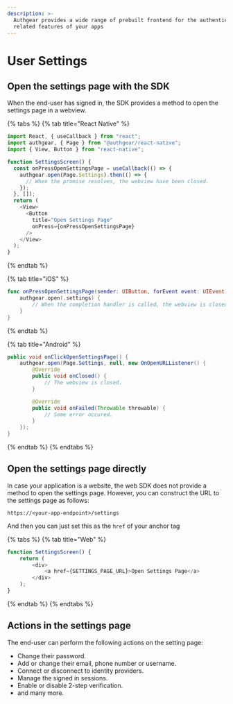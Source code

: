 ```yaml
---
description: >-
  Authgear provides a wide range of prebuilt frontend for the authentication
  related features of your apps
---
```


# User Settings

## Open the settings page with the SDK

When the end-user has signed in, the SDK provides a method to open the settings page in a webview.

{% tabs %}
{% tab title="React Native" %}
```typescript
import React, { useCallback } from "react";
import authgear, { Page } from "@authgear/react-native";
import { View, Button } from "react-native";

function SettingsScreen() {
  const onPressOpenSettingsPage = useCallback(() => {
    authgear.open(Page.Settings).then(() => {
      // When the promise resolves, the webview have been closed.
    });
  }, []);
  return (
    <View>
      <Button
        title="Open Settings Page"
        onPress={onPressOpenSettingsPage}
      />
    </View>
  );
}
```
{% endtab %}

{% tab title="iOS" %}
```swift
func onPressOpenSettingsPage(sender: UIButton, forEvent event: UIEvent) {
    authgear.open(.settings) {
        // When the completion handler is called, the webview is closed.
    }
}
```
{% endtab %}

{% tab title="Android" %}
```java
public void onClickOpenSettingsPage() {
    authgear.open(Page.Settings, null, new OnOpenURLListener() {
        @Override
        public void onClosed() {
            // The webview is closed.
        }

        @Override
        public void onFailed(Throwable throwable) {
            // Some error occured.
        }
    });
}
```
{% endtab %}
{% endtabs %}

## Open the settings page directly

In case your application is a website, the web SDK does not provide a method to open the settings page. However, you can construct the URL to the settings page as follows:

`https://<your-app-endpoint>/settings`

And then you can just set this as the `href` of your anchor tag

{% tabs %}
{% tab title="Web" %}
```typescript
function SettingsScreen() {
    return (
        <div>
            <a href={SETTINGS_PAGE_URL}>Open Settings Page</a>
        </div>
    );
}
```
{% endtab %}
{% endtabs %}

## Actions in the settings page

The end-user can perform the following actions on the setting page:

* Change their password.
* Add or change their email, phone number or username.
* Connect or disconnect to identity providers.
* Manage the signed in sessions.
* Enable or disable 2-step verification.
* and many more.
